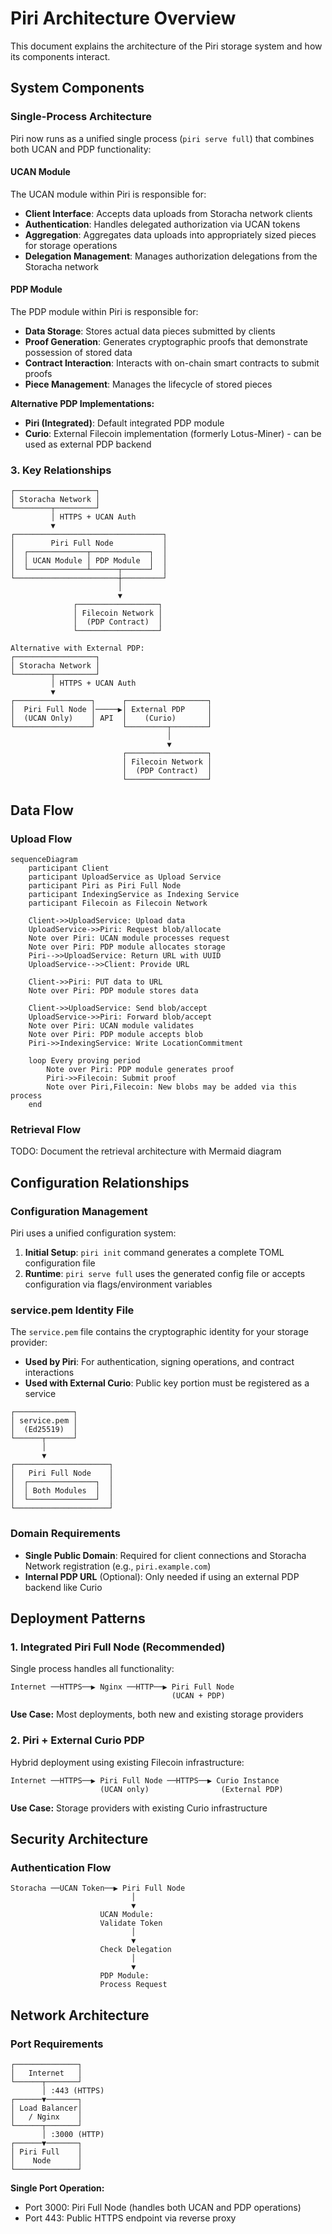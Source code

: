 # Piri Architecture Overview

This document explains the architecture of the Piri storage system and how its components interact.

## System Components

### Single-Process Architecture

Piri now runs as a unified single process (`piri serve full`) that combines both UCAN and PDP functionality:

#### UCAN Module
The UCAN module within Piri is responsible for:
- **Client Interface**: Accepts data uploads from Storacha network clients
- **Authentication**: Handles delegated authorization via UCAN tokens
- **Aggregation**: Aggregates data uploads into appropriately sized pieces for storage operations
- **Delegation Management**: Manages authorization delegations from the Storacha network

#### PDP Module  
The PDP module within Piri is responsible for:
- **Data Storage**: Stores actual data pieces submitted by clients
- **Proof Generation**: Generates cryptographic proofs that demonstrate possession of stored data
- **Contract Interaction**: Interacts with on-chain smart contracts to submit proofs
- **Piece Management**: Manages the lifecycle of stored pieces

**Alternative PDP Implementations:**
- **Piri (Integrated)**: Default integrated PDP module
- **Curio**: External Filecoin implementation (formerly Lotus-Miner) - can be used as external PDP backend

### 3. Key Relationships

```
┌──────────────────┐
│ Storacha Network │
└────────┬─────────┘
         │ HTTPS + UCAN Auth
         ▼
┌─────────────────────────────────┐
│        Piri Full Node           │
│  ┌─────────────┬─────────────┐  │
│  │ UCAN Module │ PDP Module  │  │
│  └─────────────┴──────┬──────┘  │
└───────────────────────┼─────────┘
                        │
                        ▼
              ┌──────────────────┐
              │ Filecoin Network │
              │  (PDP Contract)  │
              └──────────────────┘

Alternative with External PDP:
┌──────────────────┐
│ Storacha Network │
└────────┬─────────┘
         │ HTTPS + UCAN Auth
         ▼
┌─────────────────┐      ┌──────────────────┐
│  Piri Full Node │─────▶│ External PDP     │
│  (UCAN Only)    │ API  │    (Curio)       │
└─────────────────┘      └─────────┬────────┘
                                   │
                                   ▼
                         ┌──────────────────┐
                         │ Filecoin Network │
                         │  (PDP Contract)  │
                         └──────────────────┘
```

## Data Flow

### Upload Flow

```mermaid
sequenceDiagram
    participant Client
    participant UploadService as Upload Service
    participant Piri as Piri Full Node
    participant IndexingService as Indexing Service
    participant Filecoin as Filecoin Network

    Client->>UploadService: Upload data
    UploadService->>Piri: Request blob/allocate
    Note over Piri: UCAN module processes request
    Note over Piri: PDP module allocates storage
    Piri-->>UploadService: Return URL with UUID
    UploadService-->>Client: Provide URL
    
    Client->>Piri: PUT data to URL
    Note over Piri: PDP module stores data
    
    Client->>UploadService: Send blob/accept
    UploadService->>Piri: Forward blob/accept
    Note over Piri: UCAN module validates
    Note over Piri: PDP module accepts blob
    Piri->>IndexingService: Write LocationCommitment
    
    loop Every proving period
        Note over Piri: PDP module generates proof
        Piri->>Filecoin: Submit proof
        Note over Piri,Filecoin: New blobs may be added via this process
    end
```

### Retrieval Flow

TODO: Document the retrieval architecture with Mermaid diagram

## Configuration Relationships

### Configuration Management

Piri uses a unified configuration system:

1. **Initial Setup**: `piri init` command generates a complete TOML configuration file
2. **Runtime**: `piri serve full` uses the generated config file or accepts configuration via flags/environment variables

### service.pem Identity File

The `service.pem` file contains the cryptographic identity for your storage provider:
- **Used by Piri**: For authentication, signing operations, and contract interactions
- **Used with External Curio**: Public key portion must be registered as a service

```
┌─────────────┐
│ service.pem │
│  (Ed25519)  │
└──────┬──────┘
       │
       ▼
┌─────────────────────┐
│   Piri Full Node    │
│  ┌───────────────┐  │
│  │ Both Modules  │  │
│  └───────────────┘  │
└─────────────────────┘
```

### Domain Requirements

- **Single Public Domain**: Required for client connections and Storacha Network registration (e.g., `piri.example.com`)
- **Internal PDP URL** (Optional): Only needed if using an external PDP backend like Curio

## Deployment Patterns

### 1. Integrated Piri Full Node (Recommended)

Single process handles all functionality:

```
Internet ──HTTPS──▶ Nginx ──HTTP──▶ Piri Full Node
                                    (UCAN + PDP)
```

**Use Case:** Most deployments, both new and existing storage providers

### 2. Piri + External Curio PDP

Hybrid deployment using existing Filecoin infrastructure:

```
Internet ──HTTPS──▶ Piri Full Node ──HTTPS──▶ Curio Instance
                    (UCAN only)                (External PDP)
```

**Use Case:** Storage providers with existing Curio infrastructure

## Security Architecture

### Authentication Flow

```
Storacha ──UCAN Token──▶ Piri Full Node
                           │
                           ▼
                    UCAN Module:
                    Validate Token
                           │
                           ▼
                    Check Delegation
                           │
                           ▼
                    PDP Module:
                    Process Request
```

## Network Architecture

### Port Requirements

```
┌──────────────┐
│   Internet   │
└──────┬───────┘
       │ :443 (HTTPS)
┌──────▼───────┐
│ Load Balancer│
│   / Nginx    │
└──────┬───────┘
       │ :3000 (HTTP)
┌──────▼───────┐
│ Piri Full    │
│    Node      │
└──────────────┘
```

**Single Port Operation:**
- Port 3000: Piri Full Node (handles both UCAN and PDP operations)
- Port 443: Public HTTPS endpoint via reverse proxy